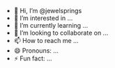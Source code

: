- 👋 Hi, I’m @jewelsprings
- 👀 I’m interested in ...
- 🌱 I’m currently learning ...
- 💞️ I’m looking to collaborate on ...
- 📫 How to reach me ...
- 😄 Pronouns: ...
- ⚡ Fun fact: ...

<!---
jewelsprings/jewelsprings is a ✨ special ✨ repository because its `README.md` (this file) appears on your GitHub profile.
You can click the Preview link to take a look at your changes.
--->
